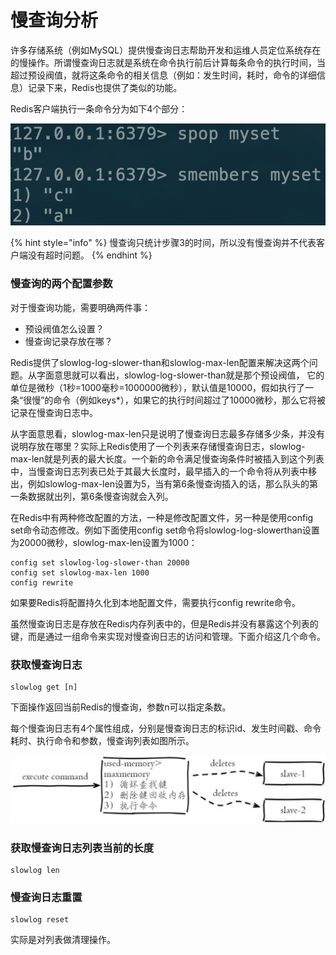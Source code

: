 # 慢查询分析

许多存储系统（例如MySQL）提供慢查询日志帮助开发和运维人员定位系统存在的慢操作。所谓慢查询日志就是系统在命令执行前后计算每条命令的执行时间，当超过预设阀值，就将这条命令的相关信息（例如：发生时间，耗时，命令的详细信息）记录下来，Redis也提供了类似的功能。

Redis客户端执行一条命令分为如下4个部分：

![](../../.gitbook/assets/image%20%2833%29.png)

{% hint style="info" %}
慢查询只统计步骤3的时间，所以没有慢查询并不代表客户端没有超时问题。
{% endhint %}

### 慢查询的两个配置参数

对于慢查询功能，需要明确两件事：

* 预设阀值怎么设置？
* 慢查询记录存放在哪？

Redis提供了slowlog-log-slower-than和slowlog-max-len配置来解决这两个问题。从字面意思就可以看出，slowlog-log-slower-than就是那个预设阀值， 它的单位是微秒（1秒=1000毫秒=1000000微秒），默认值是10000，假如执行了一条“很慢”的命令（例如keys\*），如果它的执行时间超过了10000微秒，那么它将被记录在慢查询日志中。

从字面意思看，slowlog-max-len只是说明了慢查询日志最多存储多少条，并没有说明存放在哪里？实际上Redis使用了一个列表来存储慢查询日志，slowlog-max-len就是列表的最大长度。一个新的命令满足慢查询条件时被插入到这个列表中，当慢查询日志列表已处于其最大长度时，最早插入的一个命令将从列表中移出，例如slowlog-max-len设置为5，当有第6条慢查询插入的话，那么队头的第一条数据就出列，第6条慢查询就会入列。

在Redis中有两种修改配置的方法，一种是修改配置文件，另一种是使用config set命令动态修改。例如下面使用config set命令将slowlog-log-slowerthan设置为20000微秒，slowlog-max-len设置为1000：

```text
config set slowlog-log-slower-than 20000
config set slowlog-max-len 1000
config rewrite
```

如果要Redis将配置持久化到本地配置文件，需要执行config rewrite命令。

虽然慢查询日志是存放在Redis内存列表中的，但是Redis并没有暴露这个列表的键，而是通过一组命令来实现对慢查询日志的访问和管理。下面介绍这几个命令。

### 获取慢查询日志

```text
slowlog get [n]
```

下面操作返回当前Redis的慢查询，参数n可以指定条数。

每个慢查询日志有4个属性组成，分别是慢查询日志的标识id、发生时间戳、命令耗时、执行命令和参数，慢查询列表如图所示。

![](../../.gitbook/assets/image%20%2894%29.png)

### 获取慢查询日志列表当前的长度

```text
slowlog len
```

### 慢查询日志重置

```text
slowlog reset
```

实际是对列表做清理操作。



